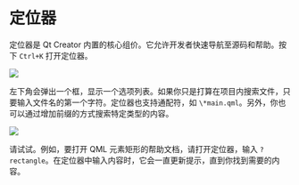 # 定位器

定位器是 Qt Creator 内置的核心组价。它允许开发者快速导航至源码和帮助。按下 `Ctrl+K` 打开定位器。

![](./assets/locator.png)

左下角会弹出一个框，显示一个选项列表。如果你只是打算在项目内搜索文件，只要输入文件名的第一个字符。定位器也支持通配符，如 `\*main.qml`。另外，你也可以通过增加前缀的方式搜索特定类型的内容。

![](./assets/creator-locator.png)

请试试。例如，要打开 QML 元素矩形的帮助文档，请打开定位器，输入 `? rectangle`。在定位器中输入内容时，它会一直更新提示，直到你找到需要的内容。

